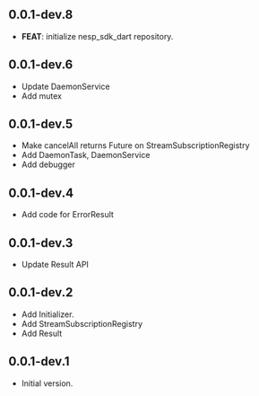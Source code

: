 ## 0.0.1-dev.8

 - **FEAT**: initialize nesp_sdk_dart repository.

## 0.0.1-dev.6

- Update DaemonService
- Add mutex

## 0.0.1-dev.5

- Make cancelAll returns Future on StreamSubscriptionRegistry
- Add DaemonTask, DaemonService
- Add debugger

## 0.0.1-dev.4

- Add code for ErrorResult

## 0.0.1-dev.3

- Update Result API

## 0.0.1-dev.2

- Add Initializer.
- Add StreamSubscriptionRegistry
- Add Result

## 0.0.1-dev.1

- Initial version.
